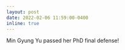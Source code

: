 ```yaml
---
layout: post
date: 2022-02-06 11:59:00-0400
inline: true
---
```


Min Gyung Yu passed her PhD final defense!